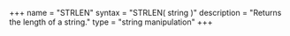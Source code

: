 +++
name = "STRLEN"
syntax = "STRLEN( string <STRING> )"
description = "Returns the length of a string."
type = "string manipulation"
+++

